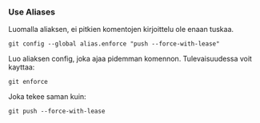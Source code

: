 <h3>Use Aliases</h3>  

Luomalla aliaksen, ei pitkien komentojen kirjoittelu ole enaan tuskaa.  
```
git config --global alias.enforce "push --force-with-lease"
```  
Luo aliaksen config, joka ajaa pidemman komennon. Tulevaisuudessa voit kayttaa:  
```
git enforce
```  
Joka tekee saman kuin:
```
git push --force-with-lease
``` 
